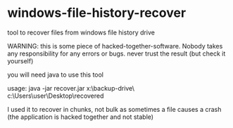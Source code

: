 windows-file-history-recover
============================

tool to recover files from windows file history drive

WARNING: this is some piece of hacked-together-software. Nobody takes any responsibility for any errors or bugs.
never trust the result (but check it yourself)

you will need java to use this tool

usage: java -jar recover.jar x:\backup-drive\ c:\Users\user\Desktop\recovered

I used it to recover in chunks, not bulk as sometimes a file causes a crash (the application is hacked together and not stable)
